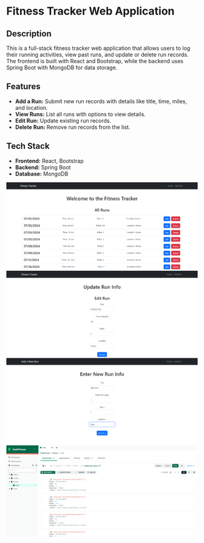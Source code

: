 # Fitness Tracker Web Application

## Description

This is a full-stack fitness tracker web application that allows users to log their running activities, view past runs, and update or delete run records. The frontend is built with React and Bootstrap, while the backend uses Spring Boot with MongoDB for data storage.

## Features

- **Add a Run:** Submit new run records with details like title, time, miles, and location.
- **View Runs:** List all runs with options to view details.
- **Edit Run:** Update existing run records.
- **Delete Run:** Remove run records from the list.

## Tech Stack

- **Frontend:** React, Bootstrap
- **Backend:** Spring Boot
- **Database:** MongoDB

![Get All Runs](GetAllRun.png)
![Update Run Info](UpdateRunInfo.png)
![Create New Run](CreateNewRun.png)
![PeakFitnessDB](MongoDB.png)
